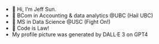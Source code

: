 - 👋 Hi, I’m Jeff Sun.
- 🌱 BCom in Accounting & data analytics @UBC (Hail UBC)
- 🌱 MS in Data Science @USC (Fight On!)
- 👀 Code is Law!
- My profile picture was generated by DALL·E 3 on GPT4

<!---
jeff-suen/jeff-suen is a ✨ special ✨ repository because its `README.md` (this file) appears on your GitHub profile.
You can click the Preview link to take a look at your changes.
--->
